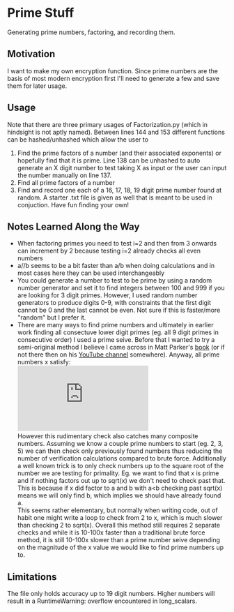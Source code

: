 # Prime Stuff
Generating prime numbers, factoring, and recording them.

## Motivation
I want to make my own encryption function. Since prime numbers are the basis of most modern encryption first I'll need to generate a few and save them for later usage.

## Usage
Note that there are three primary usages of Factorization.py (which in hindsight is not aptly named). Between lines 144 and 153 different functions can be hashed/unhashed which allow the user to  
1. Find the prime factors of a number (and their associated exponents) or hopefully find that it is prime. Line 138 can be unhashed to auto generate an X digit number to test taking X as input or the user can input the number manually on line 137.  
2. Find all prime factors of a number  
3. Find and record one each of a 16, 17, 18, 19 digit prime number found at random. A starter .txt file is given as well that is meant to be used in conjuction. Have fun finding your own!

## Notes Learned Along the Way
* When factoring primes you need to test i=2 and then from 3 onwards can increment by 2 because testing i=2 already checks all even numbers
* a//b seems to be a bit faster than a/b when doing calculations and in most cases here they can be used interchangeably
* You could generate a number to test to be prime by using a random number generator and set it to find integers between 100 and 999 if you are looking for 3 digit primes. However, I used random number generators to produce digits 0-9, with constraints that the first digit cannot be 0 and the last cannot be even. Not sure if this is faster/more "random" but I prefer it.
* There are many ways to find prime numbers and ultimately in earlier work finding all consectuve lower digit primes (eg. all 9 digit primes in consecutive order) I used a prime seive. Before that I wanted to try a semi-original method I believe I came across in Matt Parker's [book](https://www.amazon.com/Things-Make-Fourth-Dimension-Mathematicians/dp/0374535639/ref=sr_1_1?ie=UTF8&qid=1542311155&sr=8-1&keywords=things+to+make+and+do+in+the+fourth+dimension+matt+parker) (or if not there then on his [YouTube channel](https://www.youtube.com/channel/UCSju5G2aFaWMqn-_0YBtq5A) somewhere). Anyway, all prime numbers x satisfy:  
![eqn](http://latex.codecogs.com/gif.latex?int%28%5Cfrac%7Bx%5E2%7D%7B24%7D%29%20%3D%20%5Cfrac%7Bx%5E2%7D%7B24%7D)  
However this rudimentary check also catches many composite numbers. Assuming we know a couple prime numbers to start (eg. 2, 3, 5) we can then check only previously found numbers thus reducing the number of verification calculations compared to brute force. Additionally a well known trick is to only check numbers up to the square root of the number we are testing for primality. Eg. we want to find that x is prime and if nothing factors out up to sqrt(x) we don't need to check past that. This is because if x did factor to a and b with a<b checking past sqrt(x) means we will only find b, which implies we should have already found a.  
This seems rather elementary, but normally when writing code, out of habit one might write a loop to check from 2 to x, which is much slower than checking 2 to sqrt(x). Overall this method still requires 2 separate checks and while it is 10-100x faster than a traditional brute force method, it is still 10-100x slower than a prime number seive depending on the magnitude of the x value we would like to find prime numbers up to.

## Limitations
The file only holds accuracy up to 19 digit numbers. Higher numbers will result in a RuntimeWarning: overflow encountered in long_scalars.

